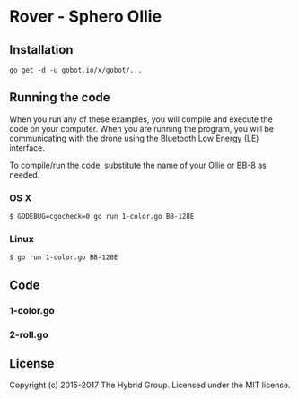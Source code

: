 # Rover - Sphero Ollie

## Installation

```
go get -d -u gobot.io/x/gobot/...
```

## Running the code
When you run any of these examples, you will compile and execute the code on your computer. When you are running the program, you will be communicating with the drone  using the Bluetooth Low Energy (LE) interface.

To compile/run the code, substitute the name of your Ollie or BB-8 as needed.

### OS X

```
$ GODEBUG=cgocheck=0 go run 1-color.go BB-128E
```

### Linux

```
$ go run 1-color.go BB-128E
```

## Code

### 1-color.go

### 2-roll.go

## License

Copyright (c) 2015-2017 The Hybrid Group. Licensed under the MIT license.
